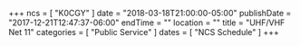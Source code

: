 +++
ncs = [ "K0CGY" ]
date = "2018-03-18T21:00:00-05:00"
publishDate = "2017-12-21T12:47:37-06:00"
endTime = ""
location = ""
title = "UHF/VHF Net 11"
categories = [ "Public Service" ]
dates = [ "NCS Schedule" ]
+++
